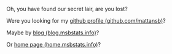 Oh, you have found our secret lair, are you lost?

Were you looking for my [github profile (github.com/mattansb)](https://github.com/mattansb)?

Maybe by [blog (blog.msbstats.info)](https://blog.msbstats.info/)?

Or [home page (home.msbstats.info)](https://home.msbstats.info/)?